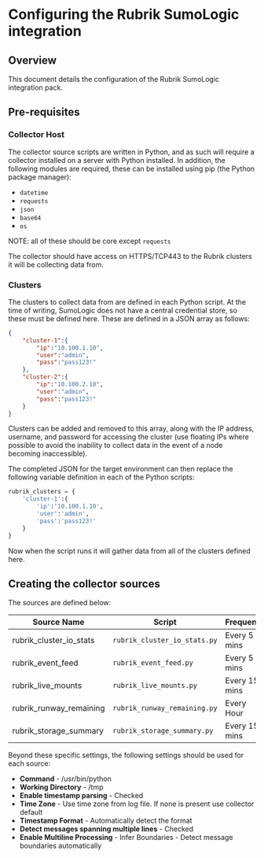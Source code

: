 # Configuring the Rubrik SumoLogic integration

## Overview

This document details the configuration of the Rubrik SumoLogic integration pack.

## Pre-requisites

### Collector Host

The collector source scripts are written in Python, and as such will require a collector installed on a server with Python installed. In addition, the following modules are required, these can be installed using pip (the Python package manager):

* `datetime`
* `requests`
* `json`
* `base64`
* `os`

NOTE: all of these should be core except `requests`

The collector should have access on HTTPS/TCP443 to the Rubrik clusters it will be collecting data from.

### Clusters

The clusters to collect data from are defined in each Python script. At the time of writing, SumoLogic does not have a central credential store, so these must be defined here. These are defined in a JSON array as follows:

```json
{
    "cluster-1":{
        "ip":"10.100.1.10",
        "user":"admin",
        "pass":"pass123!"
    },
    "cluster-2":{
        "ip":"10.100.2.10",
        "user":"admin",
        "pass":"pass123!"
    }
}
```

Clusters can be added and removed to this array, along with the IP address, username, and password for accessing the cluster (use floating IPs where possible to avoid the inability to collect data in the event of a node becoming inaccessible).

The completed JSON for the target environment can then replace the following variable definition in each of the Python scripts:

```python
rubrik_clusters = {
    'cluster-1':{
        'ip':'10.100.1.10',
        'user':'admin',
        'pass':'pass123!'
    }
}
```

Now when the script runs it will gather data from all of the clusters defined here.

## Creating the collector sources

The sources are defined below:

Source Name | Script | Frequency
--- | --- | ---
rubrik_cluster_io_stats | `rubrik_cluster_io_stats.py` | Every 5 mins
rubrik_event_feed | `rubrik_event_feed.py` | Every 5 mins
rubrik_live_mounts | `rubrik_live_mounts.py` | Every 15 mins
rubrik_runway_remaining | `rubrik_runway_remaining.py` | Every Hour
rubrik_storage_summary | `rubrik_storage_summary.py` | Every 15 mins

Beyond these specific settings, the following settings should be used for each source:

* **Command** - /usr/bin/python
* **Working Directory** - /tmp
* **Enable timestamp parsing** - Checked
* **Time Zone** - Use time zone from log file. If none is present use collector default
* **Timestamp Format** - Automatically detect the format
* **Detect messages spanning multiple lines** - Checked
* **Enable Multiline Processing** - Infer Boundaries - Detect message boundaries automatically
